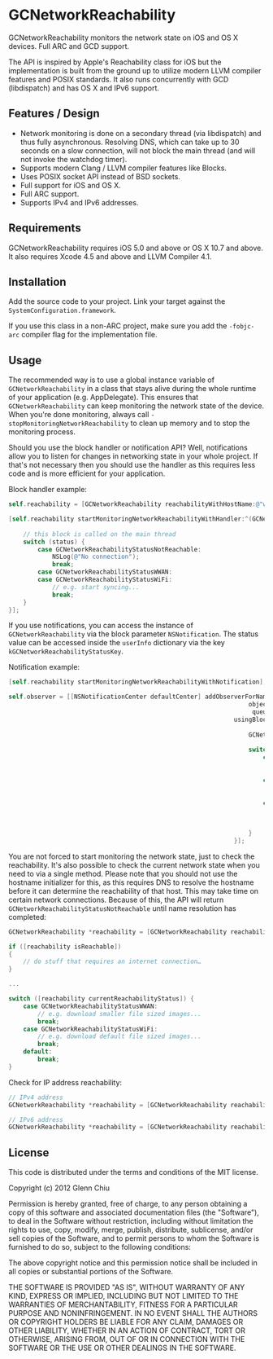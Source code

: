 GCNetworkReachability
=====================

GCNetworkReachability monitors the network state on iOS and OS X devices. Full ARC and GCD support.

The API is inspired by Apple's Reachability class for iOS but the implementation is built from the ground up to utilize modern LLVM compiler features and POSIX standards. It also runs concurrently with GCD (libdispatch) and has OS X and IPv6 support.

Features / Design
-----------------
* Network monitoring is done on a secondary thread (via libdispatch) and thus fully asynchronous. Resolving DNS, which can take up to 30 seconds on a slow connection, will not block the main thread (and will not invoke the watchdog timer).
* Supports modern Clang / LLVM compiler features like Blocks.
* Uses POSIX socket API instead of BSD sockets.
* Full support for iOS and OS X.
* Full ARC support.
* Supports IPv4 and IPv6 addresses.

Requirements
------------
GCNetworkReachability requires iOS 5.0 and above or OS X 10.7 and above. It also requires Xcode 4.5 and above and LLVM Compiler 4.1.

Installation
------------
Add the source code to your project. Link your target against the `SystemConfiguration.framework`.

If you use this class in a non-ARC project, make sure you add the `-fobjc-arc` compiler flag for the implementation file.

Usage
-----
The recommended way is to use a global instance variable of `GCNetworkReachability` in a class that stays alive during the whole runtime of your application (e.g. AppDelegate). This ensures that `GCNetworkReachability` can keep monitoring the network state of the device. When you're done monitoring, always call `-stopMonitoringNetworkReachability` to clean up memory and to stop the monitoring process.

Should you use the block handler or notification API? Well, notifications allow you to listen for changes in networking state in your whole project. If that's not necessary then you should use the handler as this requires less code and is more efficient for your application.

Block handler example:

```objectivec
self.reachability = [GCNetworkReachability reachabilityWithHostName:@"www.google.com"];

[self.reachability startMonitoringNetworkReachabilityWithHandler:^(GCNetworkReachabilityStatus status) {
        
    // this block is called on the main thread   
    switch (status) {
        case GCNetworkReachabilityStatusNotReachable:
            NSLog(@"No connection");
            break;
        case GCNetworkReachabilityStatusWWAN:
        case GCNetworkReachabilityStatusWiFi:
            // e.g. start syncing...
            break;
    }
}];
```
If you use notifications, you can access the instance of `GCNetworkReachability` via the block parameter `NSNotification`. The status value can be accessed inside the `userInfo` dictionary via the key `kGCNetworkReachabilityStatusKey`.

Notification example:

```objectivec
[self.reachability startMonitoringNetworkReachabilityWithNotification];

self.observer = [[NSNotificationCenter defaultCenter] addObserverForName:kGCNetworkReachabilityDidChangeNotification
                                                                  object:nil
                                                                   queue:[NSOperationQueue mainQueue]
                                                              usingBlock:^(NSNotification *note) {
                                                                  
                                                                  GCNetworkReachabilityStatus status = [[note userInfo][kGCNetworkReachabilityStatusKey] integerValue];
                                                                  
                                                                  switch (status) {
                                                                      case GCNetworkReachabilityStatusNotReachable:
                                                                          NSLog(@"No connection");
                                                                          break;
                                                                      case GCNetworkReachabilityStatusWWAN:
                                                                          NSLog(@"Reachable via WWAN");
                                                                          break;
                                                                      case GCNetworkReachabilityStatusWiFi:
                                                                          NSLog(@"Reachable via WiFi");
                                                                          break;
                                                                      
                                                                  }
                                                              }];
```

You are not forced to start monitoring the network state, just to check the reachability. It's also possible to check the current network state when you need to via a single method. Please note that you should not use the hostname initializer for this, as this requires DNS to resolve the hostname before it can determine the reachability of that host. This may take time on certain network connections. Because of this, the API will return `GCNetworkReachabilityStatusNotReachable` until name resolution has completed:

```objectivec
GCNetworkReachability *reachability = [GCNetworkReachability reachabilityForInternetConnection];

if ([reachability isReachable])
{
	// do stuff that requires an internet connection…
}

...

switch ([reachability currentReachabilityStatus]) {
    case GCNetworkReachabilityStatusWWAN:
        // e.g. download smaller file sized images...
        break;
    case GCNetworkReachabilityStatusWiFi:
        // e.g. download default file sized images...
        break;
    default:
        break;
}
```
Check for IP address reachability:

```objectivec
// IPv4 address
GCNetworkReachability *reachability = [GCNetworkReachability reachabilityWithInternetAddressString:@"173.194.43.0"];

// IPv6 address
GCNetworkReachability *reachability = [GCNetworkReachability reachabilityWithIPv6AddressString:@"2a00:1450:4007:801::1013"];
```

License
-------

This code is distributed under the terms and conditions of the MIT license.

Copyright (c) 2012 Glenn Chiu

Permission is hereby granted, free of charge, to any person obtaining a copy
of this software and associated documentation files (the "Software"), to deal
in the Software without restriction, including without limitation the rights
to use, copy, modify, merge, publish, distribute, sublicense, and/or sell
copies of the Software, and to permit persons to whom the Software is
furnished to do so, subject to the following conditions:

The above copyright notice and this permission notice shall be included in
all copies or substantial portions of the Software.

THE SOFTWARE IS PROVIDED "AS IS", WITHOUT WARRANTY OF ANY KIND, EXPRESS OR
IMPLIED, INCLUDING BUT NOT LIMITED TO THE WARRANTIES OF MERCHANTABILITY,
FITNESS FOR A PARTICULAR PURPOSE AND NONINFRINGEMENT. IN NO EVENT SHALL THE
AUTHORS OR COPYRIGHT HOLDERS BE LIABLE FOR ANY CLAIM, DAMAGES OR OTHER
LIABILITY, WHETHER IN AN ACTION OF CONTRACT, TORT OR OTHERWISE, ARISING FROM,
OUT OF OR IN CONNECTION WITH THE SOFTWARE OR THE USE OR OTHER DEALINGS IN
THE SOFTWARE.